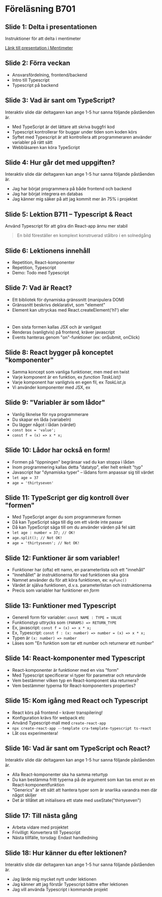 # Föreläsning B701

## Slide 1: Delta i presentationen
Instruktioner för att delta i mentimeter

[Länk till presentation i Mentimeter](https://www.menti.com/alo4g8ze7upb)

## Slide 2: Förra veckan
* Ansvarsfördelning, frontend/backend
* Intro till Typescript
* Typescript på backend

## Slide 3: Vad är sant om TypeScript?
Interaktiv slide där deltagaren kan ange 1-5 hur sanna följande påståenden är.

* Med TypeScript är det lättare att skriva buggfri kod
* Typescript kontrollerar för buggar under tiden som koden körs
* Syftet med Typescript är att kontrollera att programmeraren använder variabler på rätt sätt
* Webbläsaren kan köra TypeScript

## Slide 4: Hur går det med uppgiften?
Interaktiv slide där deltagaren kan ange 1-5 hur sanna följande påståenden är.

* Jag har börjat programmera på både frontend och backend
* Jag har börjat integrera en databas
* Jag känner mig säker på att jag kommit mer än 75% i projektet

## Slide 5: Lektion B711 – Typescript & React
Använd Typescript för att göra din React-app ännu mer stabil

> En bild föreställer en komplext konstruerad stålbro i en solnedgång

## Slide 6: Lektionens innehåll
* Repetition, React-komponenter
* Repetition, Typescript
* Demo: Todo med Typescript

## Slide 7: Vad är React?
* Ett bibliotek för dynamiska gränssnitt (manipulera DOM)
* Gränssnitt beskrivs deklarativt, som "element"
* Element kan uttryckas med React.createElement('h1') eller <h1>
* Den sista formen kallas JSX och är vanligast
* Renderas (vanligtvis) på frontend, kräver javascript
* Events hanteras genom "on"-funktioner (ex: onSubmit, onClick)

## Slide 8: React bygger på konceptet "komponenter"
* Samma koncept som vanliga funktioner, men med en twist
* Varje komponent är en funktion, ex _function TaskList()_
* Varje komponent har vanligtvis en egen fil, ex _TaskList.js_
* Vi använder komponenter med JSX, ex _<TaskList>_

## Slide 9: "Variabler är som lådor"
* Vanlig liknelse för nya programmerare
* Du skapar en låda (variabeln)
* Du lägger något i lådan (värdet)
* `const box = 'value';`
* `const f = (x) => x * x;`

## Slide 10: Lådor har också en form!
* Formen på "öppningen" begränsar vad du kan stoppa i lådan
* Inom programmering kallas detta "datatyp", eller helt enkelt "typ"
* Javascript har "dynamiska typer" – lådans form anpassar sig till värdet
* `let age = 37`
* `age = 'thirtyseven'`

## Slide 11: TypeScript ger dig kontroll över "formen"
* Med TypeScript anger du som programmerare formen
* Då kan TypeScript säga till dig om ett värde inte passar
* Då kan TypeScript säga till om du använder värden på fel sätt
* `let age : number = 37; // OK!`
* `age.split(); // Not OK!`
* `age = 'thirtyseven'; // Not OK!`

## Slide 12: Funktioner är som variabler!
* Funktioner har (ofta) ett namn, en parameterlista och ett "innehåll"
* "Innehållet" är instruktionerna för vad funktionen ska göra
* Namnet använder du för att köra funktionen, ex: `myFunc()`
* Värdet är själva funktionen, d.v.s. parameterlistan och instruktionerna
* Precis som variabler har funktioner en _form_

## Slide 13: Funktioner med Typescript
* Generell form för variabler: `const NAME : TYPE = VALUE`
* Funktionstyp uttrycks som `(PARAMS) => RETURN_TYPE`
* Ex, javascript: `const f = (x) => x * x;`
* Ex, Typescript: `const f : (x: number) => number = (x) => x * x;`
* Typen är `(x: number) => number`
* Läses som "En funktion som tar ett number och returnerar ett number"

## Slide 14: React-komponenter med Typescript
* React-komponenter är funktioner med en viss "form"
* Med Typescript specificerar vi typer för parametrar och returvärde
* Vem bestämmer vilken typ en React-komponent ska returnera?
* Vem bestämmer typerna för React-komponenters properties?

## Slide 15: Kom igång med React och Typescript
* React körs på frontend – kräver transpilering!
* Konfiguration krävs för webpack etc
* Använd Typescript-mall med `create-react-app`
* `npx create-react-app --template cra-template-typescript ts-react`
* Låt oss experimentera!

## Slide 16: Vad är sant om TypeScript och React?
Interaktiv slide där deltagaren kan ange 1-5 hur sanna följande påståenden är.

* Alla React-komponenter ska ha samma returtyp
* Du kan bestämma fritt typerna på de argument som kan tas emot av en React-komponentfunktion
* "Generics" är ett sätt att hantera typer som är snarlika varandra men där något skiljer
* Det är tillåtet att initialisera ett state med useState<number>("thirtyseven")

## Slide 17: Till nästa gång
* Arbeta vidare med projektet
* Frivilligt: Konvertera till Typescript
* Nästa tillfälle, torsdag: Endast handledning

## Slide 18: Hur känner du efter lektionen?
Interaktiv slide där deltagaren kan ange 1-5 hur sanna följande påståenden är.

* Jag lärde mig mycket nytt under lektionen
* Jag känner att jag förstår Typescript bättre efter lektionen
* Jag vill använda Typescript i kommande projekt

